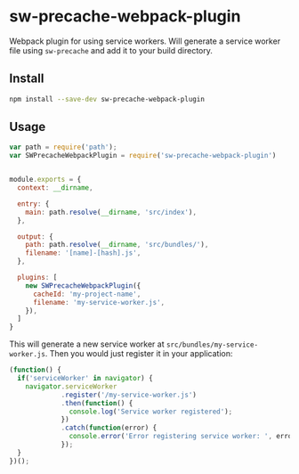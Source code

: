 sw-precache-webpack-plugin
==========================
Webpack plugin for using service workers. Will generate a service worker file using `sw-precache` and add it to your build directory.


Install
-------
```bash
npm install --save-dev sw-precache-webpack-plugin
```

Usage
-----
```javascript
var path = require('path');
var SWPrecacheWebpackPlugin = require('sw-precache-webpack-plugin')


module.exports = {
  context: __dirname,

  entry: {
    main: path.resolve(__dirname, 'src/index'),
  },

  output: {
    path: path.resolve(__dirname, 'src/bundles/'),
    filename: '[name]-[hash].js',
  },

  plugins: [
    new SWPrecacheWebpackPlugin({
      cacheId: 'my-project-name',
      filename: 'my-service-worker.js',
    }),
  ]
}
```

This will generate a new service worker at `src/bundles/my-service-worker.js`.
Then you would just register it in your application:

```javascript
(function() {
  if('serviceWorker' in navigator) {
    navigator.serviceWorker  
             .register('/my-service-worker.js')
             .then(function() {
               console.log('Service worker registered');
             })
             .catch(function(error) {
               console.error('Error registering service worker: ', error);
             });
  }
})();
```
